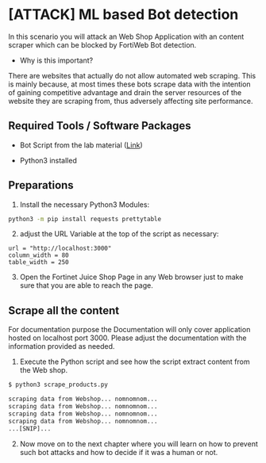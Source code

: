 # [ATTACK] ML based Bot detection

In this scenario you will attack an Web Shop Application with an content scraper which can be blocked by FortiWeb Bot detection.

- Why is this important?

There are websites that actually do not allow automated web scraping.  This is mainly because, at most times these bots scrape data with the  intention of gaining competitive advantage and drain the server  resources of the website they are scraping from, thus adversely  affecting site performance. 

## Required Tools / Software Packages

- Bot Script from the lab material ([Link](../Python_Scripts/scrape_products.py))

- Python3 installed

## Preparations

1. Install the necessary Python3 Modules:

```bash
python3 -m pip install requests prettytable
```

2. adjust the URL Variable at the top of the script as necessary:

```python3
url = "http://localhost:3000"
column_width = 80
table_width = 250
```

3. Open the Fortinet Juice Shop Page in any Web browser  just to make sure that you are able to reach the page.

## Scrape all the content

For documentation purpose the Documentation will only cover application hosted on localhost port 3000. Please adjust the documentation with the information provided as needed.

1. Execute the Python script and see how the script extract content from the Web shop.

```bash
$ python3 scrape_products.py

scraping data from Webshop... nomnomnom...
scraping data from Webshop... nomnomnom...
scraping data from Webshop... nomnomnom...
scraping data from Webshop... nomnomnom...
...[SNIP]...
```

2. Now move on to the next chapter where you will learn on how to prevent such bot attacks and how to decide if it was a human or not.

